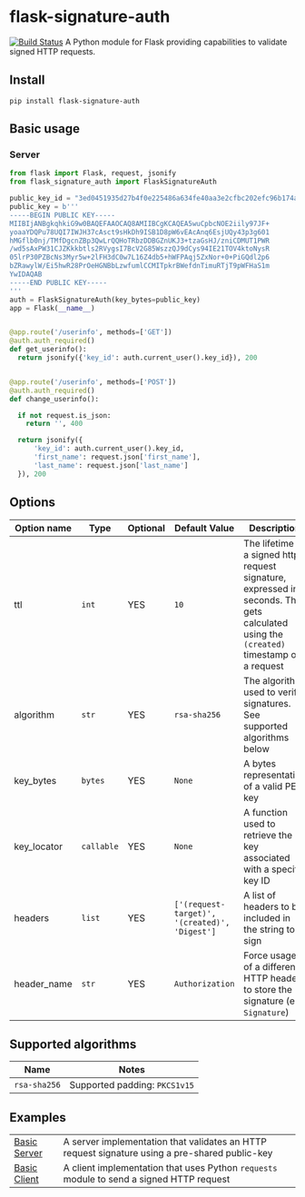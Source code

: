 # flask-signature-auth
[![Build Status](https://travis-ci.com/kunyo/flask-signature-auth.svg?branch=master)](https://travis-ci.com/kunyo/flask-signature-auth)
A Python module for Flask providing capabilities to validate signed HTTP requests.

## Install
```shell
pip install flask-signature-auth
```
## Basic usage
### Server
```python
from flask import Flask, request, jsonify
from flask_signature_auth import FlaskSignatureAuth

public_key_id = "3ed0451935d27b4f0e225486a634fe40aa3e2cfbc202efc96b174af83211189c"
public_key = b'''
-----BEGIN PUBLIC KEY-----
MIIBIjANBgkqhkiG9w0BAQEFAAOCAQ8AMIIBCgKCAQEA5wuCpbcNOE2iily97JF+
yoaaYDQPu78UQI7IWJH37cAsct9sHkDh9ISB1D8pW6vEAcAnq6EsjUQy43p3g601
hMGflb0nj/TMfDgcnZBp3QwLrQQHoTRbzDDBGZnUKJ3+tzaGsHJ/zniCDMUT1PWR
/wd5sAxPW31CJZKkkbtls2RVygsI7BcV2G85WszzQJ9dCys94IE21TOV4ktoNysR
05lrP30PZBcNs3Myr5w+2lFH3dC0w7L16Z4db5+hWFPAqj5ZxNor+0+PiGQdl2p6
bZRawylW/Ei5hwR28PrOeHGNBbLzwfumlCCMITpkrBWefdnTimuRTjT9pWFHaS1m
YwIDAQAB
-----END PUBLIC KEY-----
'''
auth = FlaskSignatureAuth(key_bytes=public_key)
app = Flask(__name__)


@app.route('/userinfo', methods=['GET'])
@auth.auth_required()
def get_userinfo():
  return jsonify({'key_id': auth.current_user().key_id}), 200


@app.route('/userinfo', methods=['POST'])
@auth.auth_required()
def change_userinfo():

  if not request.is_json:
    return '', 400

  return jsonify({
      'key_id': auth.current_user().key_id,
      'first_name': request.json['first_name'],
      'last_name': request.json['last_name']
  }), 200
```

## Options
|Option name|Type|Optional|Default Value|Description|
|---|---|---|---|---|
|ttl|`int`|YES|`10`|The lifetime of a signed http request signature, expressed in seconds. This gets calculated using the `(created)` timestamp of a request|
|algorithm|`str`|YES|`rsa-sha256`|The algorithm used to verify signatures. See supported algorithms below|
|key_bytes|`bytes`|YES|`None`|A bytes representation of a valid PEM key|
|key_locator|`callable`|YES|`None`|A function used to retrieve the key associated with a specific key ID|
|headers|`list`|YES|`['(request-target)', '(created)', 'Digest']`|A list of headers to be included in the string to sign|
|header_name|`str`|YES|`Authorization`|Force usage of a different HTTP header to store the signature (e.g: `Signature`)|
## Supported algorithms
|Name|Notes|
|---|---|
|`rsa-sha256`|Supported padding: `PKCS1v15`|

## Examples
|||
|---|---|
|[Basic Server](./examples/basic-server.py)|A server implementation that validates an HTTP request signature using a pre-shared public-key|
|[Basic Client](./examples/basic-client.py)|A client implementation that uses Python `requests` module to send a signed HTTP request|

